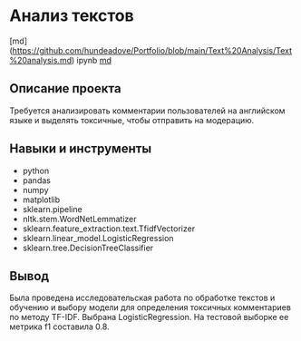 # Анализ текстов
[md] (https://github.com/hundeadove/Portfolio/blob/main/Text%20Analysis/Text%20analysis.md)  ipynb
[md]([ссылка](https://github.com/hundeadove/Portfolio/blob/main/Text%20Analysis/Text%20analysis.md))

## Описание проекта
Требуется анализировать комментарии пользователей на английском языке и выделять токсичные, чтобы отправить на модерацию.

## Навыки и инструменты
* python 
* pandas
* numpy
* matplotlib
* sklearn.pipeline
* nltk.stem.WordNetLemmatizer
* sklearn.feature_extraction.text.TfidfVectorizer
* sklearn.linear_model.LogisticRegression
* sklearn.tree.DecisionTreeClassifier

## Вывод
Была проведена исследовательская работа по обработке текстов и обучению и выбору модели для определения токсичных комментариев по методу TF-IDF. Выбрана LogisticRegression. На тестовой выборке ее метрика f1  составила 0.8.
